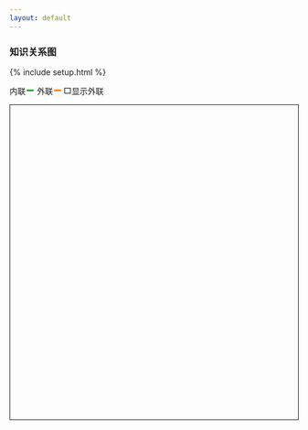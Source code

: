 ```yaml
---
layout: default
---
```


### 知识关系图

{% include setup.html %}
<style>
	.links line {
	  stroke: blue;
	  stroke-opacity: 1;
	}

	input[type="checkbox"] {
		-webkit-appearance:none;
		height: 0.8em;
		width: 0.8em;
		cursor:pointer;
		position:relative;
		-webkit-transition: .10s;
		/*border-radius:4em;*/
		border: 1px solid black;
		/*background-color:red;*/

		margin: 0;
	}

	input[type="checkbox"]:checked {
		background-color:black;
	}

	.out_l,
	.in_l {
		display: flex;
    align-items: center;
    margin-right: 6px;
	}

	.out_l::after,
	.in_l::after  {
		margin-left: 2px;
		content: "\A";
		display: inline-block;
		width: 12px;
		height: 3px;
	}
	.out_l::after  {
		background-color: #ff7f0e;
	}
	.in_l::after  {
		background-color: #2ca02c;
	}
</style>
<textarea id="namespace" style='display:none'> {{namespace}} </textarea>
<div style="display: flex;flex-flow: row;align-items: center;">
	<div class="in_l">内联</div>
	<div class="out_l">外联</div>
	<input type="checkbox" style="margin-right: 2px">显示外联
</div>

<svg id="svg" style='width: 100%; height: 550px; border: 1px solid;'></svg>
<script src="{{namespace}}/assets/scripts/lib/d3.v7.min.js"></script>
<!-- <script src="{{namespace}}/assets/scripts/lib/d3.v4.min.js"></script> -->
<!-- <script src="https://d3js.org/d3.v4.min.js"></script> -->
<script>
	var svg;
	var color = [];
	var simulation;
	var height = document.getElementById('svg').clientHeight;
	var width = document.getElementById('svg').clientWidth;
	var links = [];
	var nodes = [];
	var data = [];

	var types = ["licensing", "suit", "resolved"];

	var color = d3.scaleOrdinal(types, d3.schemeCategory10)

	function linkArc(d) {
	  var r = Math.hypot(d.target.x - d.source.x, d.target.y - d.source.y);
	  return `
	    M${d.source.x},${d.source.y}
	    A${r},${r} 0 0,1 ${d.target.x},${d.target.y}
	  `;
	}

	var drag = function( simulation) {
  
	  function dragstarted(event, d) {
	    if (!event.active) simulation.alphaTarget(0.3).restart();
	    d.fx = d.x;
	    d.fy = d.y;
	  }
	  
	  function dragged(event, d) {
	    d.fx = event.x;
	    d.fy = event.y;
	  }
	  
	  function dragended(event, d) {
	    if (!event.active) simulation.alphaTarget(0);
	    d.fx = null;
	    d.fy = null;
	  }
	  
	  return d3.drag()
	      .on("start", dragstarted)
	      .on("drag", dragged)
	      .on("end", dragended);
	}

	var chart = function() {
		simulation = d3.forceSimulation(nodes)
			.force('link', d3.forceLink(links).id( function(d) { return d.id }) )
			.force('charge', d3.forceManyBody().strength(-600))
			.force('center', d3.forceCenter(width / 2, height / 2))
			.force('x', d3.forceX())
			.force('y', d3.forceY());

		svg = d3.select('svg');

		svg.append('defs').selectAll('marker')
			.data(types)
			.join('marker')
			.attr('id', function(d) {return `arrow-${d}`} )
			.attr("viewBox", "0 -5 10 10")
      .attr("refX", 15)
      .attr("refY", -0.5)
      .attr("markerWidth", 6)
      .attr("markerHeight", 6)
      .attr("orient", "auto")
    	.append("path")
      .attr("fill", color)
      .attr("d", "M0,-5L10,0L0,5");

    var link = svg.append("g")
      .attr("fill", "none")
      .attr("stroke-width", 1.5)
    	.selectAll("path")
    	.data(links)
    	.join("path")
      .attr("stroke", function(d){ return color(d.type)} ) //d => color(d.type)
      //d => `url(${new URL(`#arrow-${d.type}`, location)})`
      .attr("marker-end", function(d){return `url(${new URL(`#arrow-${d.type}`, location)})`});

    var node = svg.append("g")
     	.attr("fill", "currentColor")
      .attr("stroke-linecap", "round")
      .attr("stroke-linejoin", "round")
    	.selectAll("g")
    	.data(nodes)
    	.join("g")
      .call(drag(simulation));

    node.append("circle")
      .attr("stroke", "white")
      .attr("stroke-width", 1.5)
      .attr("r", 4);

  	node.append("text")
      .attr("x", 8)
      .attr("y", "0.31em")
      .text(d => d.id)
    	.clone(true).lower()
      .attr("fill", "none")
      .attr("stroke", "white")
      .attr("stroke-width", 3);

    simulation.on("tick", () => {
    	link.attr("d", linkArc);
    	node.attr("transform", d => `translate(${d.x},${d.y})`);
  	});

  	// invalidation.then(() => simulation.stop());

  	return svg.node();
	}

	// function dragstarted(d) {
	// 	if (!d3.event.active) simulation.alphaTarget(0.3).restart();
	// 	d.fx = d.x;
	// 	d.fy = d.y;
	// }

	// function dragged( d){
	// 	d.fx = d3.event.x;
	// 	d.fy = d3.event.y;
	// }

	// function dragended( d){
	// 	if (!d3.event.active) simulation.alphaTarget(0);
	// 	d.fx = null;
	// 	d.fy = null;
	// }

	// function init_canvas(){
	// 	svg = d3.select('svg');

	// 	color = d3.scaleOrdinal(types, d3.schemeCategory10);

	// 	simulation = d3.forceSimulation()
	// 	.force('link', d3.forceLink().id( function(d) { return d.id }))
	// 	.force('charge', d3.forceManyBody().strength(-500))
	// 	.force('center', d3.forceCenter(width / 2, height / 2));
	// }

	// function chart() {
	// 	  	var link = svg.append("g")
	// 	      .attr("class", "links")
	// 	      // .attr("stroke-width",3.5)
	// 	    .selectAll("line")
	// 	    .data(links)
	// 	    .enter().append("line")
	// 	      .attr("stroke-width", function(d) { return Math.sqrt(d.value); });


 //  	    var node = svg.append("g")
 //      		.attr("fill", "currentColor")//currentColor
 //      		.attr("stroke-linecap", "round")
 //      		.attr("stroke-linejoin", "round")
 //    		.selectAll("g")
 //    		.data(nodes)
 //    		.enter()
 //    		.append("g");

 //      	node.append("circle")
	//      	.attr("stroke", "white")
	//      	.attr("stroke-width", 1.5)
	//      	.attr("r", 4); // 4

 //      	node.append("text")
	//     	.attr("x", 8)//8
	//      	.attr("y", "0.31em")//0.31em
	//      	.text(function(d) { return d.id })
	//     	.clone(true).lower()
	//       	.attr("fill", "none")
	//       	.attr("stroke", "white")
	//       	.attr("stroke-width", 3);//3

	//     var drag_handler = d3.drag()
	//     	.on("start", dragstarted)
 //      		.on("drag", dragged)
 //      		.on("end", dragended);

 //      	drag_handler(node)

 //      	simulation.nodes(nodes)
 //      		.on("tick", ticked);

 //  		simulation.force("link")
 //  			.links(links);

	// 	var linkArc = function(d) {
	// 		var r = Math.hypot(d.target.x - d.source.x, d.target.y - d.source.y);
	// 		return `
	// 		    M${d.source.x},${d.source.y}
	// 		    A${r},${r} 0 0,1 ${d.target.x},${d.target.y}
	// 		  `;
	// 	}

 //  		function ticked() {
	// 			link.attr("d", linkArc);
 //    		link
 //        		.attr("x1", function(d) { return d.source.x; })
 //        		.attr("y1", function(d) { return d.source.y; })
 //        		.attr("x2", function(d) { return d.target.x; })
 //        		.attr("y2", function(d) { return d.target.y; });
 //    		node
 //        		.attr("transform", function(d) {
 //          		return "translate(" + d.x + "," + d.y + ")";
 //        		})
 //  		}
	// }

// 	d3.select(window).on("resize", function(){
		
// simulation.alphaTarget(0.3).restart()
// 	});
	function load_data(){
		var namespace = document.getElementById('namespace').value.trim();
	  	var url = "https://xiashuangxi.github.io/pkb/feed.xml?rn="+Date.now();
	  	var linkreg=/"(\/pkb\/.+)"/;
	  	if(namespace.length == 0){
	  		linkreg = /"(\/.+)"/
	  		url = "/feed.xml?rn="+Date.now();
	  	}
	  	$.ajax({
	  		url: url,
	  		success: function(result){
	  			var entry  = result.getElementsByTagName("entry")
	  			for (var i = entry.length - 1; i >= 0; i--) {
	  				var e = entry[i];
	  				var title = e.querySelector("title").innerHTML
	  				var content = e.querySelector("content").innerHTML
	  				var url = e.querySelector('link').getAttribute('href');
	  				// var m = content.match(/"(\/pkb\/.+)"/);
	  				var m = content.match(linkreg);
	  				console.log(linkreg)
	  				if(m) {
	  					var ref = m[1];
	  					var m1 = ref.match(/(?<=Title:).+/)
	  					console.log(content)
	  					console.log(ref)
	  					if(m1){
								for (var j = nodes.length - 1; j >= 0; j--) {
									var n = nodes[j];
									if(m1[0] == n.id) {
										links.push({
											source: title,
											target: m1[0],
											// 站内链接 resolved ， 站外链接 suit
											type: 'resolved' //"licensing", "suit", "resolved"
										})
									}
								}
	  					}
	  				}
	  				// console.log("title:"+title)
						nodes.push({id: title,link: url});
	  			}
	  			chart()
	  		}
	  	})
	}

	window.onload = function(){
		// init_canvas();
		// chart()
		load_data();
	}
</script>
